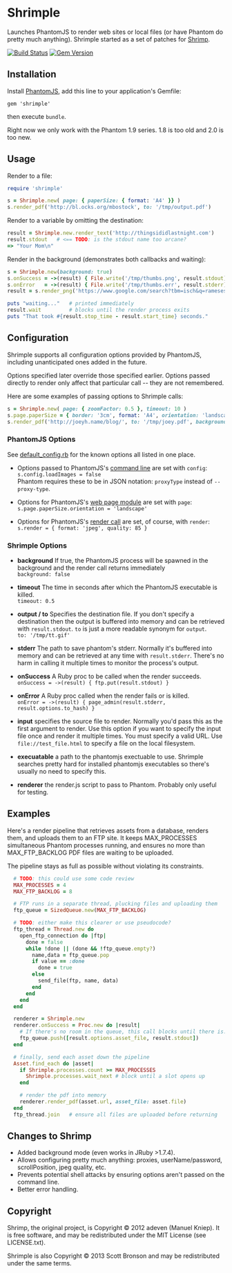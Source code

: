 # Shrimple

Launches PhantomJS to render web sites or local files (or have
Phantom do pretty much anything).
Shrimple started as a set of patches for [Shrimp](https://github.com/adjust/shrimp).

[![Build Status](https://travis-ci.org/bronson/shrimple.svg?branch=master)](https://travis-ci.org/bronson/shrimple)
[![Gem Version](https://badge.fury.io/rb/shrimple.svg)](http://badge.fury.io/rb/shrimple)


## Installation

Install [PhantomJS](http://phantomjs.org/download.html), add this line to your application's Gemfile:

    gem 'shrimple'

then execute `bundle`.

Right now we only work with the Phantom 1.9 series.  1.8 is too
old and 2.0 is too new.

## Usage

Render to a file:

```ruby
require 'shrimple'

s = Shrimple.new( page: { paperSize: { format: 'A4' }} )
s.render_pdf('http://bl.ocks.org/mbostock', to: '/tmp/output.pdf')
```

Render to a variable by omitting the destination:

```ruby
result = Shrimple.new.render_text('http://thingsididlastnight.com')
result.stdout   # <== TODO: is the stdout name too arcane?
=> "Your Mom\n"
```

Render in the background (demonstrates both callbacks and waiting):

```ruby
s = Shrimple.new(background: true)
s.onSuccess = ->(result) { File.write('/tmp/thumbs.png', result.stdout) }
s.onError   = ->(result) { File.write('/tmp/thumbs.err', result.stderr) }
result = s.render_png('https://www.google.com/search?tbm=isch&q=rameses%20b%20wallpaper')

puts "waiting..."   # printed immediately
result.wait         # blocks until the render process exits
puts "That took #{result.stop_time - result.start_time} seconds."
```


## Configuration

Shrimple supports all configuration options provided by PhantomJS,
including unanticipated ones added in the future.

Options specified later override those specified earlier.
Options passed directly to render only affect that particular call -- they are not remembered.

Here are some examples of passing options to Shrimple calls:

```ruby
s = Shrimple.new( page: { zoomFactor: 0.5 }, timeout: 10 )
s.page.paperSize = { border: '3cm', format: 'A4', orientation: 'landscape' }
s.render_pdf('http://joeyh.name/blog/', to: '/tmp/joey.pdf', background: true)
```

### PhantomJS Options

See [default_config.rb](https://github.com/bronson/shrimple/blob/master/lib/shrimple/default_config.rb)
for the known options all listed in one place.

* Options passed to PhantomJS's [command line](http://phantomjs.org/api/command-line.html) are set with `config`:<br>
`s.config.loadImages = false`<br>
Phantom requires these to be in JSON notation: `proxyType` instead of `--proxy-type`.

* Options for PhantomJS's [web page module](http://phantomjs.org/api/webpage/) are set with `page`:<br>
`s.page.paperSize.orientation = 'landscape'`

* Options for PhantomJS's [render call](http://phantomjs.org/api/webpage/method/render.html) are set, of course, with `render`:<br>
`s.render = { format: 'jpeg', quality: 85 }`

### Shrimple Options

- **background** If true, the PhantomJS process will be spawned in the background
  and the render call returns immediately<br>
  `background: false`

- **timeout** The time in seconds after which the PhantomJS executable is killed.<br>
  `timeout: 0.5`

- **output / to** Specifies the destination file.  If you don't specify a destination
  then the output is buffered into memory and can be retrieved with `result.stdout`.
  `to` is just a more readable synonym for `output`.<br>
  `to: '/tmp/tt.gif'`

- **stderr** The path to save phantom's stderr.  Normally it's buffered into memory
  and can be retrieved at any time with `result.stderr`.  There's no harm in calling
  it multiple times to monitor the process's output.

- **onSuccess** A Ruby proc to be called when the render succeeds.<br>
  `onSuccess = ->(result) { ftp.put(result.stdout) }`

- **onError** A Ruby proc called when the render fails or is killed.<br>
  `onError = ->(result) { page_admin(result.stderr, result.options.to_hash) }`

- **input** specifies the source file to render.  Normally you'd pass this as the first
  argument to render.  Use this option if you want to specify the input file once and render it multiple times.
  You must specify a valid URL.  Use `file://test_file.html` to specify a file on the local filesystem.

- **execuatable** a path to the phantomjs exectuable to use.  Shrimple searches
  pretty hard for installed phantomjs executables so there's usually no need
  to specify this.

- **renderer** the render.js script to pass to Phantom.  Probably only useful for testing.

## Examples

Here's a render pipeline that retrieves assets from a database, renders them, and
uploads them to an FTP site.  It keeps MAX_PROCESSES simultaneous
Phantom processes running, and ensures no more than MAX_FTP_BACKLOG PDF files are waiting
to be uploaded.

The pipeline stays as full as possible without violating its constraints.

```ruby
  # TODO: this could use some code review
  MAX_PROCESSES = 4
  MAX_FTP_BACKLOG = 8

  # FTP runs in a separate thread, plucking files and uploading them
  ftp_queue = SizedQueue.new(MAX_FTP_BACKLOG)

  # TODO: either make this clearer or use pseudocode?
  ftp_thread = Thread.new do
    open_ftp_connection do |ftp|
      done = false
      while !done || (done && !ftp_queue.empty?)
        name,data = ftp_queue.pop
        if value == :done
          done = true
        else
          send_file(ftp, name, data)
        end
      end
    end
  end

  renderer = Shrimple.new
  renderer.onSuccess = Proc.new do |result|
    # If there's no room in the queue, this call blocks until there is.
    ftp_queue.push([result.options.asset_file, result.stdout])
  end

  # finally, send each asset down the pipeline
  Asset.find_each do |asset|
    if Shrimple.processes.count >= MAX_PROCESSES
      Shrimple.processes.wait_next # block until a slot opens up
    end

    # render the pdf into memory
    renderer.render_pdf(asset.url, asset_file: asset.file)
  end
  ftp_thread.join   # ensure all files are uploaded before returning
```


## Changes to Shrimp

- Added background mode (even works in JRuby >1.7.4).
- Allows configuring pretty much anything: proxies, userName/password, scrollPosition, jpeg quality, etc.
- Prevents potential shell attacks by ensuring options aren't passed on the command line.
- Better error handling.


## Copyright

Shrimp, the original project, is Copyright © 2012 adeven (Manuel Kniep).
It is free software, and may be redistributed under the MIT License (see LICENSE.txt).

Shrimple is also Copyright © 2013 Scott Bronson and may be redistributed under the same terms.

